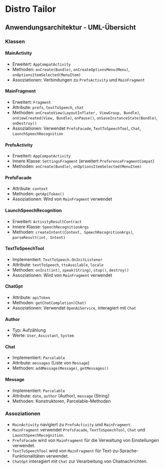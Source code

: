 # Distro Tailor

## Anwendungsarchitektur - UML-Übersicht

### Klassen

#### MainActivity
- Erweitert: `AppCompatActivity`
- Methoden: `onCreate(Bundle)`, `onCreateOptionsMenu(Menu)`, `onOptionsItemSelected(MenuItem)`
- Assoziationen: Verbindungen zu `PrefsActivity` und `MainFragment`

#### MainFragment
- Erweitert: `Fragment`
- Attribute: `prefs`, `textToSpeech`, `chat`
- Methoden: `onCreateView(LayoutInflater, ViewGroup, Bundle)`, `onViewCreated(View, Bundle)`, `onPause()`, `onSaveInstanceState(Bundle)`, `onDestroy()`
- Assoziationen: Verwendet `PrefsFacade`, `TextToSpeechTool`, `Chat`, `LaunchSpeechRecognition`

#### PrefsActivity
- Erweitert: `AppCompatActivity`
- Innere Klasse: `SettingsFragment` (erweitert `PreferenceFragmentCompat`)
- Methoden: `onCreate(Bundle)`, `onOptionsItemSelected(MenuItem)`

#### PrefsFacade
- Attribute: `context`
- Methoden: `getApiToken()`
- Assoziationen: Wird von `MainFragment` verwendet

#### LaunchSpeechRecognition
- Erweitert: `ActivityResultContract`
- Innere Klasse: `SpeechRecognitionArgs`
- Methoden: `createIntent(Context, SpeechRecognitionArgs)`, `parseResult(int, Intent)`

#### TextToSpeechTool
- Implementiert: `TextToSpeech.OnInitListener`
- Attribute: `textToSpeech`, `ttsAvailable`, `locale`
- Methoden: `onInit(int)`, `speak(String)`, `stop()`, `destroy()`
- Assoziationen: Wird von `MainFragment` verwendet

#### ChatGpt
- Attribute: `apiToken`
- Methoden: `getChatCompletion(Chat)`
- Assoziationen: Verwendet `OpenAiService`, interagiert mit `Chat`

#### Author
- Typ: Aufzählung
- Werte: `User`, `Assistant`, `System`

#### Chat
- Implementiert: `Parcelable`
- Attribute: `messages` (Liste von `Message`)
- Methoden: `addMessage(Message)`, `getMessages()`

#### Message
- Implementiert: `Parcelable`
- Attribute: `date`, `author` (Author), `message` (String)
- Methoden: Konstruktoren, Parcelable-Methoden

### Assoziationen
- `MainActivity` navigiert zu `PrefsActivity` und `MainFragment`.
- `MainFragment` verwendet `PrefsFacade`, `TextToSpeechTool`, `Chat` und `LaunchSpeechRecognition`.
- `PrefsFacade` wird von `MainFragment` für die Verwaltung von Einstellungen verwendet.
- `TextToSpeechTool` wird von `MainFragment` für Text-zu-Sprache-Funktionalitäten verwendet.
- `ChatGpt` interagiert mit `Chat` zur Verarbeitung von Chatnachrichten.
